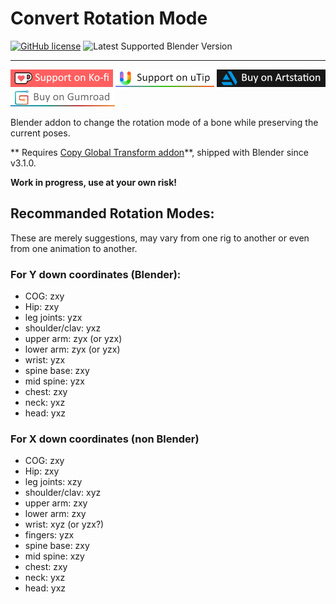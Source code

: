# Convert Rotation Mode

[![GitHub license](https://img.shields.io/github/license/L0Lock/convertRotationMode?style=for-the-badge)](https://github.com/L0Lock/convertRotationMode/blob/master/LICENSE) ![Latest Supported Blender Version](https://img.shields.io/badge/Blender-v3.2.0-orange?style=for-the-badge&logo=blendere)

-----

[![ko-fi](Prez/SupportOnKofi.jpg)](https://ko-fi.com/l0lock) [![uTip](Prez/SupportOnUtip.jpg)](https://www.utip.io/l0lock) [![ArtStation](Prez/BuyOnArtstation.jpg)](https://artstn.co/m/276y) [![Gumroad](Prez/BuyOnGumroad.jpg)](https://gum.co/gizmotools)

Blender addon to change the rotation mode of a bone while preserving the current poses.

** Requires [Copy Global Transform addon](https://wiki.blender.org/wiki/Reference/Release_Notes/3.1/Add-ons#Copy_Global_Transform)**, shipped with Blender since v3.1.0.

**Work in progress, use at your own risk!**

## Recommanded Rotation Modes:

These are merely suggestions, may vary from one rig to another or even from one animation to another.

### For Y down coordinates (Blender):

- COG: zxy
- Hip:  zxy
- leg joints:  yzx
- shoulder/clav: yxz
- upper arm: zyx (or yzx)
- lower arm: zyx (or yzx)
- wrist: yzx
- spine base: zxy
- mid spine: yzx
- chest: zxy
- neck: yxz
- head: yxz

### For X down coordinates (non Blender)

- COG: zxy
- Hip: zxy
- leg joints: xzy
- shoulder/clav: xyz
- upper arm: zxy
- lower arm: zxy
- wrist: xyz (or yzx?)
- fingers: yzx
- spine base: zxy
- mid spine: xzy
- chest: zxy
- neck: yxz
- head: yxz
